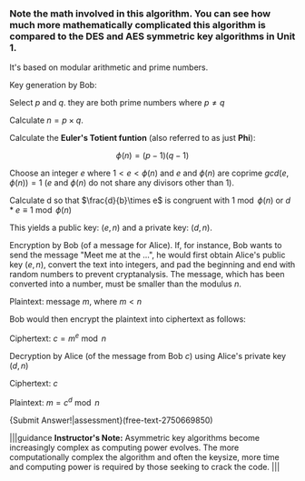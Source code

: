 ### Note the math involved in this algorithm. You can see how much more mathematically complicated this algorithm is compared to the DES and AES symmetric key algorithms in Unit 1.

It's based on modular arithmetic and prime numbers.

Key generation by Bob:

Select $p$ and $q$. they are both prime numbers where $p\neq q$

Calculate $n=p\times q$.

Calculate the **Euler's Totient funtion** (also referred to as just **Phi**):

$$\phi(n)=(p-1)(q-1)$$

Choose an integer $e$ where $1 < e < \phi(n)$ and $e$ and $\phi(n)$ are coprime $gcd⁡(e,\phi(n))=1$ ($e$ and $\phi(n)$ do not share any divisors other than 1).

Calculate d so that $\frac{d}{b}\times e$ is congruent with $1 \bmod \phi(n)$ or $d*e \equiv 1 \bmod \phi(n)$ 

This yields a public key: $(e,n)$  and a private key: $(d,n)$.

Encryption by Bob (of a message for Alice). If, for instance, Bob wants to send the message "Meet me at the ...", he would first obtain Alice's public key $(e,n)$, convert the text into integers, and pad the beginning and end with random numbers to prevent cryptanalysis. The message, which has been converted into a number, must be smaller than the modulus $n$.

Plaintext: message $m$, where $m < n$

Bob would then encrypt the plaintext into ciphertext as follows:

Ciphertext: $c=m^e \bmod n$

Decryption by Alice (of the message from Bob $c$) using Alice's private key $(d,n)$

Ciphertext: $c$

Plaintext: $m= c^d \bmod n$

{Submit Answer!|assessment}(free-text-2750669850)

|||guidance
**Instructor's Note:** Asymmetric key algorithms become increasingly complex as computing power evolves. The more computationally complex the algorithm and often the keysize, more time and computing power is required by those seeking to crack the code. |||

